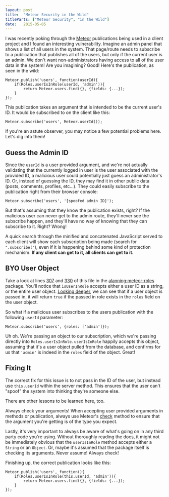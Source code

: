 ```yaml
---
layout: post
title:  "Meteor Security in the Wild"
titleParts: ["Meteor Security", "in the Wild"]
date:   2015-05-05
---
```


I was recently poking through the [Meteor](https://www.meteor.com/) publications being used in a client project and I found an interesting vulnerability. Imagine an admin panel that shows a list of all users in the system. That page/route needs to subscribe to a publication that publishes all of the users, but only if the current user is an admin. We don't want non-administrators having access to all of the user data in the system! Are you imagining? Good! Here's the publication, as seen in the wild:

<pre class="language-javascript"><code class="language-javascript">Meteor.publish('users', function(userId){
    if(Roles.userIsInRole(userId, 'admin')){
        return Meteor.users.find({}, {fields: {...});
    }
});
</code></pre>

This publication takes an argument that is intended to be the current user's ID. It would be subscribed to on the client like this:

<pre class="language-javascript"><code class="language-javascript">Meteor.subscribe('users', Meteor.userId());
</code></pre>

If you're an astute observer, you may notice a few potential problems here. Let's dig into them!

## Guess the Admin ID

Since the <code class="language-javascript">userId</code> is a user provided argument, and we're not actually validating that the currently logged in user is the user associated with the provided ID, a malicious user could potentially just guess an administrator's ID. Or, instead of guessing the ID, they may find it in other public data (posts, comments, profiles, etc...). They could easily subscribe to the publication right from their browser console:

<pre class="language-javascript"><code class="language-javascript">Meteor.subscribe('users', '[spoofed admin ID]');
</code></pre>

But that's assuming that they know the publication exists, right? If the malicious user can never get to the admin route, they'll never see the subscribe happen, and they'll have no way of knowing that they can subscribe to it. Right? Wrong!

A quick search through the minified and concatenated JavaScript served to each client will show each subscription being made (search for <code class="language-javascript">".subscribe("</code>), even if it is happening behind some kind of protection mechanism. __If any client can get to it, all clients can get to it.__

## BYO User Object

Take a look at lines [307](https://github.com/alanning/meteor-roles/blob/66ff74ab320649a73a50e06f46b57785dbff7fa6/roles/roles_common.js#L307) and [330](https://github.com/alanning/meteor-roles/blob/66ff74ab320649a73a50e06f46b57785dbff7fa6/roles/roles_common.js#L330) of this file in the [alanning:meteor-roles](https://github.com/alanning/meteor-roles) package. You'll notice that <code class="language-javascript">isUserInRole</code> accepts either a user ID as a string, or the entire user object. [Looking deeper](https://github.com/alanning/meteor-roles/blob/66ff74ab320649a73a50e06f46b57785dbff7fa6/roles/roles_common.js#L309-L312), we can see that if a user object is passed in, it will return <code class="language-javascript">true</code> if the passed in role exists in the <code class="language-javascript">roles</code> field on the user object.

So what if a malicious user subscribes to the users publication with the following <code class="language-javascript">userId</code> parameter:

<pre class="language-javascript"><code class="language-javascript">Meteor.subscribe('users', {roles: ['admin']});
</code></pre>

Uh oh. We're passing an object to our subscription, which we're passing directly into <code class="language-javascript">Roles.userIsInRole</code>. <code class="language-javascript">userIsInRole</code> happily accepts this object, assuming that it's a user object pulled from the database, and confirms for us that <code class="language-javascript">'admin'</code> is indeed in the <code class="language-javascript">roles</code> field of the object. Great!

## Fixing It

The correct fix for this issue is to not pass in the ID of the user, but instead use <code class="language-javascript">this.userId</code> within the server method. This ensures that the user can't "spoof" the system into thinking they're someone else.

There are other lessons to be learned here, too.

Always check your arguments! When accepting user provided arguments in methods or publication, always use Meteor's [check](http://docs.meteor.com/#/full/check_package) method to ensure that the argument you're getting is of the type you expect.

Lastly, it's very important to always be aware of what's going on in any third party code you're using. Without thoroughly reading the docs, it might not be immediately obvious that the <code class="language-javascript">userIsInRole</code> method accepts either a <code class="language-javascript">String</code> or an <code class="language-javascript">Object</code>. Or, maybe it's assumed that the package itself is checking its arguments. Never assume! Always check!

Finishing up, the correct publication looks like this:

<pre class="language-javascript"><code class="language-javascript">Meteor.publish('users', function(){
    if(Roles.userIsInRole(this.userId, 'admin')){
        return Meteor.users.find({}, {fields: {...});
    }
});
</code></pre>